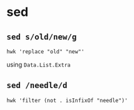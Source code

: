 # sed

## `sed s/old/new/g`

`hwk 'replace "old" "new"'`

using `Data.List.Extra`

## `sed /needle/d`

`hwk 'filter (not . isInfixOf "needle")'`
